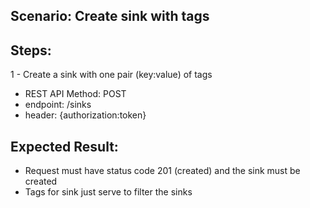 ## Scenario: Create sink with tags 
## Steps:
1 - Create a sink with one pair (key:value) of tags

- REST API Method: POST
- endpoint: /sinks
- header: {authorization:token}


## Expected Result:
- Request must have status code 201 (created) and the sink must be created
- Tags for sink just serve to filter the sinks
